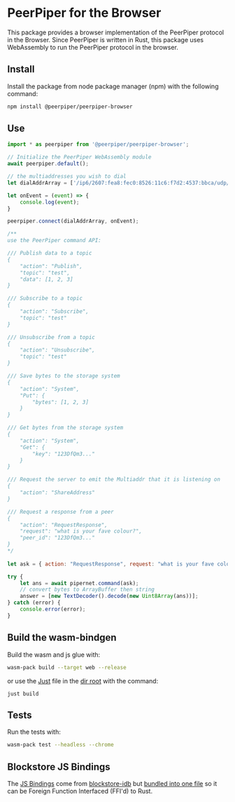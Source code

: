 # PeerPiper for the Browser

This package provides a browser implementation of the PeerPiper protocol in the Browser. Since PeerPiper is written in Rust, this package uses WebAssembly to run the PeerPiper protocol in the browser.

## Install 

Install the package from node package manager (npm) with the following command:

```bash
npm install @peerpiper/peerpiper-browser
```

## Use 

```js
import * as peerpiper from '@peerpiper/peerpiper-browser';

// Initialize the PeerPiper WebAssembly module
await peerpiper.default();

// the multiaddresses you wish to dial 
let dialAddrArray = ['/ip6/2607:fea8:fec0:8526:11c6:f7d2:4537:bbca/udp/39849/webrtc-direct/certhash/uEiCdIot7k1VoSPrlnLvpvB15wRPn1poEOlozZkZi8jUiWw/p2p/12D3KooWGBXPH3JKKhLPMSuQmafBU2wvYXv5RKfn8QKUzYofstau'];

let onEvent = (event) => {
    console.log(event);
}

peerpiper.connect(dialAddrArray, onEvent);

/** 
use the PeerPiper command API:

/// Publish data to a topic
{
    "action": "Publish",
    "topic": "test",
    "data": [1, 2, 3]
}

/// Subscribe to a topic
{
    "action": "Subscribe",
    "topic": "test"
}

/// Unsubscribe from a topic
{
    "action": "Unsubscribe",
    "topic": "test"
}

/// Save bytes to the storage system
{
    "action": "System",
    "Put": {
        "bytes": [1, 2, 3]
    }
}

/// Get bytes from the storage system
{
    "action": "System",
    "Get": {
        "key": "123DfQm3..."
    }
}

/// Request the server to emit the Multiaddr that it is listening on
{
    "action": "ShareAddress"
}

/// Request a response from a peer
{
    "action": "RequestResponse",
    "request": "what is your fave colour?",
    "peer_id": "123DfQm3..."
}
*/
 
let ask = { action: "RequestResponse", request: "what is your fave colour?", peer_id: "123DfQm3..." };

try {
    let ans = await pipernet.command(ask);
    // convert bytes to ArrayBuffer then string
    answer = [new TextDecoder().decode(new Uint8Array(ans))];
} catch (error) {
    console.error(error);
}
```

## Build the wasm-bindgen

Build the wasm and js glue with:

```bash
wasm-pack build --target web --release
```

or use the [Just](https://just.systems/) file in the [dir root](./justfile) with the command:

```just
just build
```

## Tests

Run the tests with:

```bash
wasm-pack test --headless --chrome
```

## Blockstore JS Bindings

The [JS Bindings](./src/blockstore/blockstore-idb.js) come from [blockstore-idb](https://www.npmjs.com/package/blockstore-idb) but [bundled into one file](https://bundlejs.com/?q=blockstore-idb%401.1.8%2Cblockstore-idb%401.1.8&treeshake=%5B*%5D%2C%5B%7BCID%7D%5D&config=%7B%22esbuild%22%3A%7B%22minify%22%3Afalse%7D%7D) so it can be Foreign Function Interfaced (FFI'd) to Rust.
